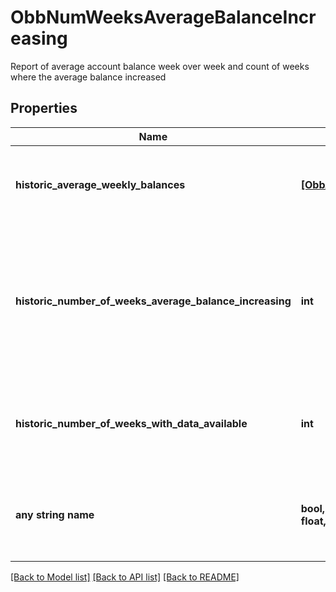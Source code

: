 # ObbNumWeeksAverageBalanceIncreasing

Report of average account balance week over week and count of weeks where the average balance increased

## Properties
Name | Type | Description | Notes
------------ | ------------- | ------------- | -------------
**historic_average_weekly_balances** | [**[ObbAverageWeeklyBalance]**](ObbAverageWeeklyBalance.md) | Average weekly balances over the known history | 
**historic_number_of_weeks_average_balance_increasing** | **int** | Number of weeks during the known history where the average balance of the account increased week over week | 
**historic_number_of_weeks_with_data_available** | **int** | Number of weeks during the history in which data was available | 
**any string name** | **bool, date, datetime, dict, float, int, list, str, none_type** | any string name can be used but the value must be the correct type | [optional]

[[Back to Model list]](../README.md#documentation-for-models) [[Back to API list]](../README.md#documentation-for-api-endpoints) [[Back to README]](../README.md)


